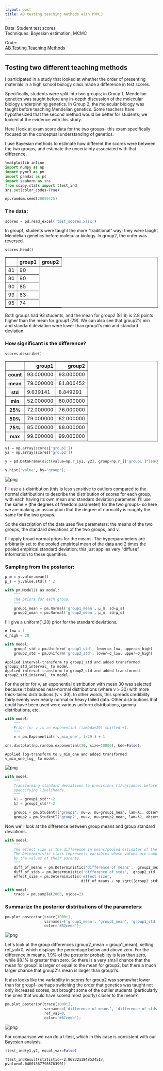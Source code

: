 ```yaml
---
layout: post
title: AB testing teaching methods with PYMC3  
---
```


Data: Student test scores  
Techniques: Bayesian estimation, MCMC

Code:  
[AB Testing Teaching Methods](https://github.com/JoomiK/AB-testing-teaching-methods/blob/master/AB_Testing_teaching_methods.ipynb)  

---


## Testing two different teaching methods  

I participated in a study that looked at whether the order of presenting materials in a high school biology class made a difference in test scores.

Specifically, students were split into two groups; in Group 1, Mendelian genetics was taught before any in-depth discussion of the molecular biology underpinning genetics. In Group 2, the molecular biology was taught before teaching Mendelian genetics. Some teachers have hypothesized that the second method would be better for students; we looked at the evidence with this study.

Here I look at exam score data for the two groups- this exam specifically focused on the conceptual understanding of genetics.

I use Bayesian methods to estimate how different the scores were between the two groups, and estimate the uncertainty associated with that difference.


```python
%matplotlib inline
import numpy as np
import pymc3 as pm
import pandas as pd
import seaborn as sns
from scipy.stats import ttest_ind
sns.set(color_codes=True)

np.random.seed(20090425)
```



### The data:


```python
scores = pd.read_excel('test_scores.xlsx')
```

In group1, students were taught the more "traditional" way; they were taught Mendelian genetics before molecular biology. In group2, the order was reversed.


```python
scores.head()
```




<div>
<table border="1" class="dataframe">
  <thead>
    <tr style="text-align: right;">
      <th></th>
      <th>group1</th>
      <th>group2</th>
    </tr>
  </thead>
  <tbody>
    <tr>
      <td>81</td>
      <td>90</td>
    </tr>
    <tr>
      <td>80</td>
      <td>90</td>
    </tr>
    <tr>
      <td>90</td>
      <td>85</td>
    </tr>
    <tr>
      <td>99</td>
      <td>83</td>
    </tr>
    <tr>
      <td>95</td>
      <td>74</td>
    </tr>
  </tbody>
</table>
</div>



Both groups had 93 students, and the mean for group2 (81.8) is 2.8 points higher than the mean for group1 (79). We can also see that group2's min and standard deviation were lower than group1's min and standard deviation.

### How significant is the difference?


```python
scores.describe()
```




<div>
<table border="1" class="dataframe">
  <thead>
    <tr style="text-align: right;">
      <th></th>
      <th>group1</th>
      <th>group2</th>
    </tr>
  </thead>
  <tbody>
    <tr>
      <th>count</th>
      <td>93.000000</td>
      <td>93.000000</td>
    </tr>
    <tr>
      <th>mean</th>
      <td>79.000000</td>
      <td>81.806452</td>
    </tr>
    <tr>
      <th>std</th>
      <td>9.639141</td>
      <td>8.849291</td>
    </tr>
    <tr>
      <th>min</th>
      <td>52.000000</td>
      <td>60.000000</td>
    </tr>
    <tr>
      <th>25%</th>
      <td>72.000000</td>
      <td>76.000000</td>
    </tr>
    <tr>
      <th>50%</th>
      <td>79.000000</td>
      <td>82.000000</td>
    </tr>
    <tr>
      <th>75%</th>
      <td>85.000000</td>
      <td>88.000000</td>
    </tr>
    <tr>
      <th>max</th>
      <td>99.000000</td>
      <td>99.000000</td>
    </tr>
  </tbody>
</table>
</div>




```python
y1 = np.array(scores['group1'])
y2 = np.array(scores['group2'])

y = pd.DataFrame(dict(value=np.r_[y1, y2], group=np.r_[['group1']*len(y1), ['group2']*len(y2)]))

y.hist('value', by='group');
```


![png](/images/output_10_0.png)


I'll use a t-distribution (this is less sensitive to outliers compared to the normal distribution) to describe the distribution of scores for each group, with each having its own mean and standard deviation parameter. I'll use the same ν (the degrees of freedom parameter) for the two groups- so here we are making an assumption that the degree of normality is roughly the same for the two groups.

So the description of the data uses five parameters: the means of the two groups, the standard deviations of the two groups, and ν.

I'll apply broad normal priors for the means. The hyperparameters are arbitrarily set to the pooled empirical mean of the data and 2 times the pooled empirical standard deviation; this just applies very "diffuse" information to these quantities.

### Sampling from the posterior:


```python
μ_m = y.value.mean()
μ_s = y.value.std() * 2

with pm.Model() as model:
    """
    The priors for each group.
    """
    group1_mean = pm.Normal('group1_mean', μ_m, sd=μ_s)
    group2_mean = pm.Normal('group2_mean', μ_m, sd=μ_s)
```

I'll give a uniform(1,20) prior for the standard deviations.


```python
σ_low = 1
σ_high = 20

with model:
    group1_std = pm.Uniform('group1_std', lower=σ_low, upper=σ_high)
    group2_std = pm.Uniform('group2_std', lower=σ_low, upper=σ_high)
```

    Applied interval-transform to group1_std and added transformed group1_std_interval_ to model.
    Applied interval-transform to group2_std and added transformed group2_std_interval_ to model.


For the prior for ν, an exponential distribution with mean 30 was selected because it balances near-normal distributions (where ν > 30) with more thick-tailed distributions (ν < 30). In other words, this spreads credibility fairly evenly over nearly normal or heavy tailed data. Other distributions that could have been used were various uniform distributions, gamma distributions, etc.


```python
with model:
    """
    Prior for ν is an exponential (lambda=29) shifted +1.
    """
    ν = pm.Exponential('ν_min_one', 1/29.) + 1

sns.distplot(np.random.exponential(30, size=10000), kde=False);
```

    Applied log-transform to ν_min_one and added transformed ν_min_one_log_ to model.



![png](/images/output_18_1.png)



```python
with model:
    """
    Transforming standard deviations to precisions (1/variance) before
    speccifying likelihoods.
    """
    λ1 = group1_std**-2
    λ2 = group2_std**-2

    group1 = pm.StudentT('group1', nu=ν, mu=group1_mean, lam=λ1, observed=y1)
    group2 = pm.StudentT('group2', nu=ν, mu=group2_mean, lam=λ2, observed=y2)
```

Now we'll look at the difference between group means and group standard deviations.


```python
with model:
    """
    The effect size is the difference in means/pooled estimates of the standard deviation.
    The Deterministic class represents variables whose values are completely determined
    by the values of their parents.
    """
    diff_of_means = pm.Deterministic('difference of means',  group2_mean - group1_mean)
    diff_of_stds = pm.Deterministic('difference of stds',  group2_std - group1_std)
    effect_size = pm.Deterministic('effect size',
                                   diff_of_means / np.sqrt((group2_std**2 + group1_std**2) / 2))


```


```python
with model:
    trace = pm.sample(2000, njobs=2)
```

### Summarize the posterior distributions of the parameters:


```python
pm.plot_posterior(trace[1000:],
                  varnames=['group1_mean', 'group2_mean', 'group1_std', 'group2_std', 'ν_min_one'],
                  color='#87ceeb');
```


![png](/images/output_24_0.png)


Let's look at the group differences (group2_mean = group1_mean), setting ref_val=0, which displays the percentage below and above zero. For the difference in means, 1.9% of the posterior probability is less than zero, while 98.1% is greater than zero. So there is a very small chance that the mean for group1 is larger or equal to the mean for group2, but there a much larger chance that group2's mean is larger than group1's.

It also looks like the variability in scores for group2 was somewhat lower than for group1- perhaps switching the order that genetics was taught not only increased scores, but brought some of the outlier students (particularly the ones that would have scored most poorly) closer to the mean?


```python
pm.plot_posterior(trace[1000:],
                  varnames=['difference of means', 'difference of stds', 'effect size'],
                  ref_val=0,
                  color='#87ceeb');
```


![png](/images/output_26_0.png)


For comparison we can do a t-test, which in this case is consistent with our Bayesian analysis.


```python
ttest_ind(y1,y2, equal_var=False)
```




    Ttest_indResult(statistic=-2.0683211848534517, pvalue=0.040018677966763901)


